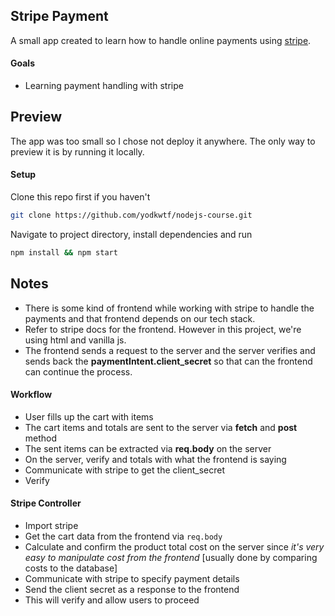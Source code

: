 ## Stripe Payment

A small app created to learn how to handle online payments using [stripe](https://stripe.com/in).

#### Goals

- Learning payment handling with stripe

## Preview

The app was too small so I chose not deploy it anywhere. The only way to preview it is by running it locally.

#### Setup

Clone this repo first if you haven't

```bash
git clone https://github.com/yodkwtf/nodejs-course.git
```

Navigate to project directory, install dependencies and run

```bash
npm install && npm start
```

## Notes

- There is some kind of frontend while working with stripe to handle the payments and that frontend depends on our tech stack.
- Refer to stripe docs for the frontend. However in this project, we're using html and vanilla js.
- The frontend sends a request to the server and the server verifies and sends back the **paymentIntent.client_secret** so that can the frontend can continue the process.

#### Workflow

- User fills up the cart with items
- The cart items and totals are sent to the server via **fetch** and **post** method
- The sent items can be extracted via **req.body** on the server
- On the server, verify and totals with what the frontend is saying
- Communicate with stripe to get the client_secret
- Verify

#### Stripe Controller

- Import stripe
- Get the cart data from the frontend via `req.body`
- Calculate and confirm the product total cost on the server since _it's very easy to manipulate cost from the frontend_ [usually done by comparing costs to the database]
- Communicate with stripe to specify payment details
- Send the client secret as a response to the frontend
- This will verify and allow users to proceed
